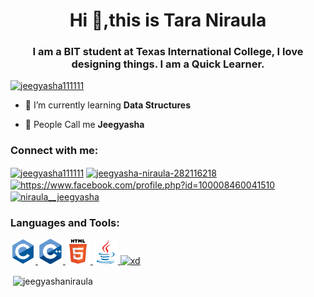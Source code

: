 <h1 align="center">Hi 👋,this is Tara Niraula</h1>
<h3 align="center">I am a BIT student at Texas International College, I love designing things. I am a Quick Learner.</h3>

<p align="left"> <a href="https://twitter.com/jeegyasha111111" target="blank"><img src="https://img.shields.io/twitter/follow/jeegyasha111111?logo=twitter&style=for-the-badge" alt="jeegyasha111111" /></a> </p>

- 🌱 I’m currently learning **Data Structures**

- 💬 People Call me **Jeegyasha**

  

<h3 align="left">Connect with me:</h3>
<p align="left">
<a href="https://twitter.com/jeegyasha111111" target="blank"><img align="center" src="https://raw.githubusercontent.com/rahuldkjain/github-profile-readme-generator/master/src/images/icons/Social/twitter.svg" alt="jeegyasha111111" height="30" width="40" /></a>
<a href="https://linkedin.com/in/jeegyasha-niraula-282116218" target="blank"><img align="center" src="https://raw.githubusercontent.com/rahuldkjain/github-profile-readme-generator/master/src/images/icons/Social/linked-in-alt.svg" alt="jeegyasha-niraula-282116218" height="30" width="40" /></a>
<a href="https://fb.com/https://www.facebook.com/profile.php?id=100008460041510" target="blank"><img align="center" src="https://raw.githubusercontent.com/rahuldkjain/github-profile-readme-generator/master/src/images/icons/Social/facebook.svg" alt="https://www.facebook.com/profile.php?id=100008460041510" height="30" width="40" /></a>
<a href="https://instagram.com/niraula__jeegyasha" target="blank"><img align="center" src="https://raw.githubusercontent.com/rahuldkjain/github-profile-readme-generator/master/src/images/icons/Social/instagram.svg" alt="niraula__jeegyasha" height="30" width="40" /></a>
</p>

<h3 align="left">Languages and Tools:</h3>
<p align="left"> <a href="https://www.cprogramming.com/" target="_blank"> <img src="https://raw.githubusercontent.com/devicons/devicon/master/icons/c/c-original.svg" alt="c" width="40" height="40"/> </a> <a href="https://www.w3schools.com/cpp/" target="_blank"> <img src="https://raw.githubusercontent.com/devicons/devicon/master/icons/cplusplus/cplusplus-original.svg" alt="cplusplus" width="40" height="40"/> </a> <a href="https://www.w3.org/html/" target="_blank"> <img src="https://raw.githubusercontent.com/devicons/devicon/master/icons/html5/html5-original-wordmark.svg" alt="html5" width="40" height="40"/> </a> <a href="https://www.java.com" target="_blank"> <img src="https://raw.githubusercontent.com/devicons/devicon/master/icons/java/java-original.svg" alt="java" width="40" height="40"/> </a> <a href="https://www.adobe.com/products/xd.html" target="_blank"> <img src="https://cdn.worldvectorlogo.com/logos/adobe-xd.svg" alt="xd" width="40" height="40"/> </a> </p>

<p>&nbsp;<img align="center" src="https://github-readme-stats.vercel.app/api?username=jeegyashaniraula&show_icons=true&locale=en" alt="jeegyashaniraula" /></p>
